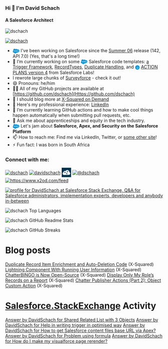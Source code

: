 ### Hi 👋 I'm David Schach
#### A Salesforce Architect

<p align="left"> <img src="https://komarev.com/ghpvc/?username=dschach&label=Profile%20views&color=0e75b6&style=flat" alt="dschach" /> </p>
<p align="left"> <a href="https://twitter.com/dschach" target="blank"><img src="https://img.shields.io/twitter/follow/dschach?logo=twitter&style=for-the-badge" alt="dschach" /></a> </p>

- <img src="https://raw.githubusercontent.com/dschach/dschach/main/media/Salesforce-logo.png" height="15" style="vertical-align: middle;"/> I've been working on Salesforce since the [Summer 06](https://resources.docs.salesforce.com/142/latest/en-us/sfdc/pdf/salesforce_summer06_release_notes.pdf) release (142, API 7.0) (Yes, that's a long time!)
- 🔭 I’m currently working on some <img src="https://raw.githubusercontent.com/dschach/dschach/main/media/Salesforce-logo.png" height="15" style="vertical-align: middle;"/> Salesforce code templates: [a Trigger Framework](https://github.com/dschach/salesforce-trigger-framework), [RecordTypes](https://github.com/dschach/record-types), [Duplicate Handling](https://github.com/dschach/duplicatehandling), and <img src="media/labs.png" height="15" width="15" style="vertical-align: middle;"/> [ACTION PLANS version 4](https://github.com/SalesforceLabs/ActionPlansV4) from Salesforce Labs!
- I rewrote large chunks of [Surveyforce](https://github.com/SalesforceLabs/survey-force) - check it out!
- 😄 Pronouns: he/him
- 👨‍💻 All of my GitHub projects are available at [https://github.com/dschach](Https://github.com/dschach)
- 📝 I should blog more at [X-Squared on Demand](https://www.x2od.com)
- 📄 Here's my professional experience: [LinkedIn](https://www.linkedin.com/in/davidschach/)
- 🌱 I’m currently learning GitHub actions and how to make cool things happen automatically when submitting pull requests, etc.
- 💬 Ask me about apprenticeships and equity in the tech industry.
- <img src="https://raw.githubusercontent.com/dschach/dschach/main/media/Salesforce-logo.png" height="15" style="vertical-align: middle;"/> Let's jam about **Salesforce, Apex, and Security on the Salesforce Platform**
- 📫 How to reach me: Find me via LinkedIn, Twitter, or [some other site](https://www.duckduckgo.com)!
- ⚡ Fun fact: I was born in South Africa

<h3 align="left">Connect with me:</h3>
<p align="left">
<a href="https://twitter.com/dschach" target="blank"><img align="center" src="https://raw.githubusercontent.com/rahuldkjain/github-profile-readme-generator/master/src/images/icons/Social/twitter.svg" alt="dschach" height="30" width="40" /></a>
<a href="https://linkedin.com/in/davidschach" target="blank"><img align="center" src="https://raw.githubusercontent.com/rahuldkjain/github-profile-readme-generator/master/src/images/icons/Social/linked-in-alt.svg" alt="davidschach" height="30" width="40" /></a>
<a href="https://salesforce.stackexchange.com/users/dschach" target="blank"><img align="center" src="media/SalesforceStackExchangeLogo.png" alt="dschach" height="30" width="30" /></a>
<a href="https://medium.com/@dschach" target="blank"><img align="center" src="https://raw.githubusercontent.com/rahuldkjain/github-profile-readme-generator/master/src/images/icons/Social/medium.svg" alt="@dschach" height="30" width="40" /></a>
<a href="/https://www.x2od.com/feed" target="blank"><img align="center" src="https://www.x2od.com/wp/wp-content/uploads/FINAL-LOGO_OK_square_whitebg.jpeg" alt="https://www.x2od.com/feed" height="30" width="30" /></a>
</p>

<a href="https://salesforce.stackexchange.com/users/59/davidschach"><img src="https://salesforce.stackexchange.com/users/flair/59.png" width="208" height="58" alt="profile for DavidSchach at Salesforce Stack Exchange, Q&amp;A for Salesforce administrators, implementation experts, developers and anybody in-between" title="profile for DavidSchach at Salesforce Stack Exchange, Q&amp;A for Salesforce administrators, implementation experts, developers and anybody in-between"></a>

![dschach Top Languages](https://github-readme-stats.vercel.app/api/top-langs?username=dschach&show_icons=true&locale=en&layout=compact)

![dschach GitHub Readme Stats](https://github-readme-stats.vercel.app/api?username=dschach&show_icons=true&locale=en)

![dschach GitHub Streaks](https://github-readme-streak-stats.herokuapp.com/?user=dschach&)

# Blog posts
<!-- BLOG-POSTS:START -->
[Duplicate Record Item Enrichment and Auto-Deletion Code](https://www.x2od.com/2022/02/28/duplicate-record-items.html) (X-Squared)
[Lightning Component With Running User Information](https://www.x2od.com/2015/02/27/lightning-component-running-user.html) (X-Squared)
[ChatterBINGO is Now Open-Source](https://www.x2od.com/2014/07/03/chatterbingo-github.html) (X-Squared)
[Display Only My Role’s Records on a Report](https://www.x2od.com/2013/07/22/my-role-records.html) (X-Squared)
[Chatter Publisher Actions &lpar;Part 2&rpar;: Object Custom Action](https://www.x2od.com/2013/07/15/publisher-actions-pt2.html) (X-Squared)<!-- BLOG-POSTS:END -->

# [Salesforce.StackExchange](https://salesforce.stackexchange.com) Activity
<!-- SaleforceStackexchange:START -->
[Answer by DavidSchach for Shared Related List with 3 Objects](https://salesforce.stackexchange.com/questions/370995/shared-related-list-with-3-objects/371002#371002)
[Answer by DavidSchach for Help in writing trigger in optimised way](https://salesforce.stackexchange.com/questions/370904/help-in-writing-trigger-in-optimised-way/371001#371001)
[Answer by DavidSchach for How to get Salesforce content files base URL via Apex?](https://salesforce.stackexchange.com/questions/363290/how-to-get-salesforce-content-files-base-url-via-apex/363525#363525)
[Answer by DavidSchach for Problem using formula](https://salesforce.stackexchange.com/questions/343899/problem-using-formula/343907#343907)
[Answer by DavidSchach for How do I make my visualforce page rerender?](https://salesforce.stackexchange.com/questions/342922/how-do-i-make-my-visualforce-page-rerender/343569#343569)<!-- SaleforceStackexchange:END -->